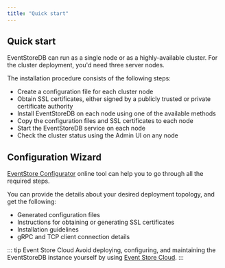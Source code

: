 ```yaml
---
title: "Quick start"
---
```


## Quick start

EventStoreDB can run as a single node or as a highly-available cluster. For the cluster deployment, you'd need three server nodes.

The installation procedure consists of the following steps:
- Create a configuration file for each cluster node
- Obtain SSL certificates, either signed by a publicly trusted or private certificate authority
- Install EventStoreDB on each node using one of the available methods
- Copy the configuration files and SSL certificates to each node
- Start the EventStoreDB service on each node
- Check the cluster status using the Admin UI on any node

## Configuration Wizard

[EventStore Configurator](https://configurator.eventstore.com) online tool can help you to go through all the required steps.

You can provide the details about your desired deployment topology, and get the following:
- Generated configuration files
- Instructions for obtaining or generating SSL certificates
- Installation guidelines
- gRPC and TCP client connection details

::: tip Event Store Cloud
Avoid deploying, configuring, and maintaining the EventStoreDB instance yourself by using
[Event Store Cloud](https://www.eventstore.com/event-store-cloud).
:::

